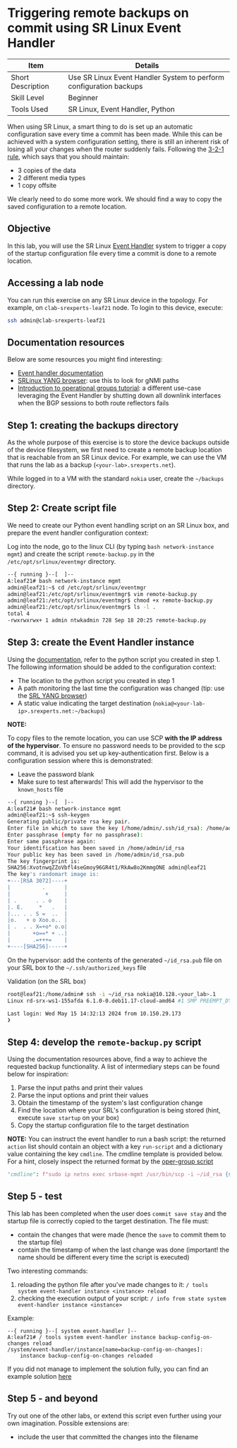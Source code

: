 # Triggering remote backups on commit using SR Linux Event Handler

| Item              | Details                                                            |
| ----------------- | ------------------------------------------------------------------ |
| Short Description | Use SR Linux Event Handler System to perform configuration backups |
| Skill Level       | Beginner                                                           |
| Tools Used        | SR Linux, Event Handler, Python                                    |

When using SR Linux, a smart thing to do is set up an automatic configuration save every time a commit has been made. While this can be achieved with a system configuration setting, there is still an inherent risk of losing all your changes when the router suddenly fails. Following the [3-2-1 rule](https://www.seagate.com/de/de/blog/what-is-a-3-2-1-backup-strategy/), which says that you should maintain:

- 3 copies of the data
- 2 different media types
- 1 copy offsite

We clearly need to do some more work. We should find a way to copy the saved configuration to a remote location.

## Objective

In this lab, you will use the SR Linux [Event Handler](https://documentation.nokia.com/srlinux/24-3/books/event-handler/event-handler-overview.html) system to trigger a copy of the startup configuration file every time a commit is done to a remote location.

## Accessing a lab node

You can run this exercise on any SR Linux device in the topology. For example, on `clab-srexperts-leaf21` node. To login to this device, execute:

```bash
ssh admin@clab-srexperts-leaf21
```

## Documentation resources

Below are some resources you might find interesting:

- [Event handler documentation](https://documentation.nokia.com/srlinux/24-3/books/event-handler/event-handler-configuration.html?Chandler#event-handler-config)
- [SRLinux YANG browser](https://yang.srlinux.dev/v24.3.2): use this to look for gNMI paths
- [Introduction to operational groups tutorial](https://learn.srlinux.dev/tutorials/programmability/event-handler/oper-group/oper-group-intro/): a different use-case leveraging the Event Handler by shutting down all downlink interfaces when the BGP sessions to both route reflectors fails

## Step 1: creating the backups directory

As the whole purpose of this exercise is to store the device backups outside of the device filesystem, we first need to create a remote backup location that is reachable from an SR Linux device. For example, we can use the VM that runs the lab as a backup (`<your-lab>.srexperts.net`).

While logged in to a VM with the standard `nokia` user, create the `~/backups` directory.

## Step 2: Create script file

We need to create our Python event handling script on an SR Linux box, and prepare the event handler configuration context:

Log into the node, go to the linux CLI (by typing `bash network-instance mgmt`) and create the script `remote-backup.py` in the `/etc/opt/srlinux/eventmgr` directory.

```bash
--{ running }--[  ]--
A:leaf21# bash network-instance mgmt
admin@leaf21:~$ cd /etc/opt/srlinux/eventmgr
admin@leaf21:/etc/opt/srlinux/eventmgr$ vim remote-backup.py
admin@leaf21:/etc/opt/srlinux/eventmgr$ chmod +x remote-backup.py
admin@leaf21:/etc/opt/srlinux/eventmgr$ ls -l .
total 4
-rwxrwxrwx+ 1 admin ntwkadmin 728 Sep 18 20:25 remote-backup.py
```

## Step 3: create the Event Handler instance

Using the [documentation](https://documentation.nokia.com/srlinux/24-3/books/event-handler/event-handler-configuration.html?handler#event-handler-config), refer to the python script you created in step 1. The following information should be added to the configuration context:

- The location to the python script you created in step 1
- A path monitoring the last time the configuration was changed (tip: use the [SRL YANG browser](https://yang.srlinux.dev/v24.3.2))
- A static value indicating the target destination (`nokia@<your-lab-ip>.srexperts.net:~/backups`)

**NOTE:**

To copy files to the remote location, you can use SCP **with the IP address of the hypervisor**. To ensure no password needs to be provided to the scp command, it is advised you set up key-authentication first. Below is a configuration session where this is demonstrated:

- Leave the password blank
- Make sure to test afterwards! This will add the hypervisor to the `known_hosts` file

```bash
--{ running }--[  ]--
A:leaf21# bash network-instance mgmt
admin@leaf21:~$ ssh-keygen
Generating public/private rsa key pair.
Enter file in which to save the key (/home/admin/.ssh/id_rsa): /home/admin/id_rsa
Enter passphrase (empty for no passphrase):
Enter same passphrase again:
Your identification has been saved in /home/admin/id_rsa
Your public key has been saved in /home/admin/id_rsa.pub
The key fingerprint is:
SHA256:XvotnwqZZoVbfl4seGmoy96GR4t1/RkAw8o2KmmgONE admin@leaf21
The key's randomart image is:
+---[RSA 3072]----+
|          .      |
|           +     |
| .      . . o    |
|. E.     *   .   |
|... . . S =  ..  |
|o.   + o Xoo.o.. |
| .  . . X=+o* o.o|
|       +o==* + ..|
|       .=+++=    |
+----[SHA256]-----+
```

On the hypervisor: add the contents of the generated `~/id_rsa.pub` file on your SRL box to the `~/.ssh/authorized_keys` file

Validation (on the SRL box)

```bash
root@leaf21:/home/admin# ssh -i ~/id_rsa nokia@10.128.<your_lab>.1
Linux rd-srx-ws1-155afda 6.1.0-0.deb11.17-cloud-amd64 #1 SMP PREEMPT_DYNAMIC Debian 6.1.69-1~bpo11+1 (2024-01-05) x86_64

Last login: Wed May 15 14:32:13 2024 from 10.150.29.173
❯ 
```

## Step 4: develop the `remote-backup.py` script

Using the documentation resources above, find a way to achieve the requested backup functionality. A list of intermediary steps can be found below for inspiration:

1) Parse the input paths and print their values
2) Parse the input options and print their values
3) Obtain the timestamp of the system's last configuration change
4) Find the location where your SRL's configuration is being stored (hint, execute `save startup` on your box)
5) Copy the startup configuration file to the target destination

**NOTE:**
You can instruct the event handler to run a bash script: the returned `action` list should contain an object with a key `run-script` and a dictionary value containing the key `cmdline`. The cmdline template is provided below. For a hint, closely inspect the returned format by the [oper-group script](https://learn.srlinux.dev/tutorials/programmability/event-handler/oper-group/script/)

```python
"cmdline": f"sudo ip netns exec srbase-mgmt /usr/bin/scp -i ~/id_rsa {startup_config} {target}/config-{timestamp}.json"
```

## Step 5 - test

This lab has been completed when the user does `commit save stay` and the startup file is correctly copied to the target destination. The file must:

- contain the changes that were made (hence the `save` to commit them to the startup file)
- contain the timestamp of when the last change was done (important! the name should be different every time the script is executed)

Two interesting commands:

1) reloading the python file after you've made changes to it: `/ tools system event-handler instance <instance> reload`
2) checking the execution output of your script: `/ info from state system event-handler instance <instance>`

Example:

```
--{ running }--[ system event-handler ]--
A:leaf21# / tools system event-handler instance backup-config-on-changes reload
/system/event-handler/instance[name=backup-config-on-changes]:
    instance backup-config-on-changes reloaded
```

If you did not manage to implement the solution fully, you can find an example solution [here](solution/solution.py)

## Step 5 - and beyond

Try out one of the other labs, or extend this script even further using your own imagination. Possible extensions are:

- include the user that committed the changes into the filename
